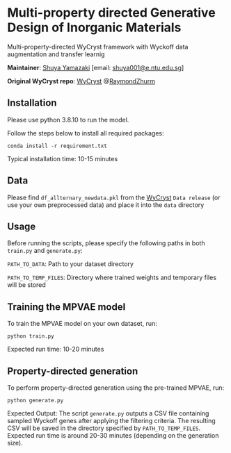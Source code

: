 # Multi-property directed Generative Design of Inorganic Materials 
Multi-property-directed WyCryst framework with Wyckoff data augmentation and transfer learnig 


**Maintainer**: [Shuya Yamazaki](https://github.com/shuyayamazaki) [email: shuya001@e.ntu.edu.sg] 

**Original WyCryst repo**: [WyCryst](https://github.com/RaymondZhurm/WyCryst) @[RaymondZhurm](https://github.com/RaymondZhurm)

## Installation
Please use python 3.8.10 to run the model.

Follow the steps below to install all required packages:
 ```
conda install -r requirement.txt
 ```
Typical installation time: 10-15 minutes

## Data 
Please find `df_allternary_newdata.pkl` from the [WyCryst](https://github.com/RaymondZhurm/WyCryst) `Data release` (or use your own preprocessed data) and place it into the `data` directory

## Usage 
Before running the scripts, please specify the following paths in both `train.py` and `generate.py`:

`PATH_TO_DATA`: Path to your dataset directory

`PATH_TO_TEMP_FILES`: Directory where trained weights and temporary files will be stored

## Training the MPVAE model
To train the MPVAE model on your own dataset, run:
 ```
python train.py
 ```
Expected run time: 10-20 minutes

## Property-directed generation 
To perform property-directed generation using the pre-trained MPVAE, run:
 ```
python generate.py
 ```
Expected Output:
The script `generate.py` outputs a CSV file containing sampled Wyckoff genes after applying the filtering criteria. The resulting CSV will be saved in the directory specified by `PATH_TO_TEMP_FILES`. Expected run time is around 20-30 minutes (depending on the generation size).
